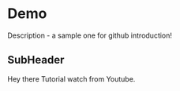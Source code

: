 # Demo

Description - a sample one for github introduction!

## SubHeader

Hey there Tutorial watch from Youtube.
